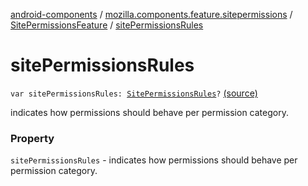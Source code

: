 [android-components](../../index.md) / [mozilla.components.feature.sitepermissions](../index.md) / [SitePermissionsFeature](index.md) / [sitePermissionsRules](./site-permissions-rules.md)

# sitePermissionsRules

`var sitePermissionsRules: `[`SitePermissionsRules`](../-site-permissions-rules/index.md)`?` [(source)](https://github.com/mozilla-mobile/android-components/blob/master/components/feature/sitepermissions/src/main/java/mozilla/components/feature/sitepermissions/SitePermissionsFeature.kt#L80)

indicates how permissions should behave per permission category.

### Property

`sitePermissionsRules` - indicates how permissions should behave per permission category.